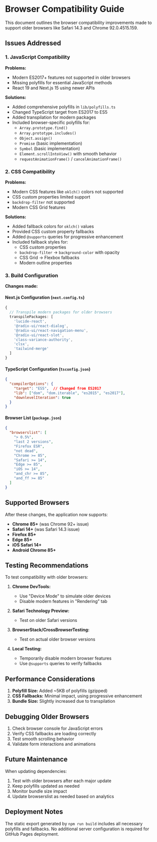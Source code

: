 # Browser Compatibility Guide

This document outlines the browser compatibility improvements made to support older browsers like Safari 14.3 and Chrome 92.0.4515.159.

## Issues Addressed

### 1. JavaScript Compatibility

**Problems:**
- Modern ES2017+ features not supported in older browsers
- Missing polyfills for essential JavaScript methods
- React 19 and Next.js 15 using newer APIs

**Solutions:**
- Added comprehensive polyfills in `lib/polyfills.ts`
- Changed TypeScript target from ES2017 to ES5
- Added transpilation for modern packages
- Included browser-specific polyfills for:
  - `Array.prototype.find()`
  - `Array.prototype.includes()`
  - `Object.assign()`
  - `Promise` (basic implementation)
  - `Symbol` (basic implementation)
  - `Element.scrollIntoView()` with smooth behavior
  - `requestAnimationFrame()` / `cancelAnimationFrame()`

### 2. CSS Compatibility

**Problems:**
- Modern CSS features like `oklch()` colors not supported
- CSS custom properties limited support
- `backdrop-filter` not supported
- Modern CSS Grid features

**Solutions:**
- Added fallback colors for `oklch()` values
- Provided CSS custom property fallbacks
- Added `@supports` queries for progressive enhancement
- Included fallback styles for:
  - CSS custom properties
  - `backdrop-filter` → `background-color` with opacity
  - CSS Grid → Flexbox fallbacks
  - Modern outline properties

### 3. Build Configuration

**Changes made:**

#### Next.js Configuration (`next.config.ts`)
```typescript
{
  // Transpile modern packages for older browsers
  transpilePackages: [
    'lucide-react',
    '@radix-ui/react-dialog',
    '@radix-ui/react-navigation-menu',
    '@radix-ui/react-slot',
    'class-variance-authority',
    'clsx',
    'tailwind-merge'
  ]
}
```

#### TypeScript Configuration (`tsconfig.json`)
```json
{
  "compilerOptions": {
    "target": "ES5",  // Changed from ES2017
    "lib": ["dom", "dom.iterable", "es2015", "es2017"],
    "downlevelIteration": true
  }
}
```

#### Browser List (`package.json`)
```json
{
  "browserslist": [
    "> 0.5%",
    "last 2 versions",
    "Firefox ESR",
    "not dead",
    "Chrome >= 85",
    "Safari >= 14",
    "Edge >= 85",
    "iOS >= 14",
    "and_chr >= 85",
    "and_ff >= 85"
  ]
}
```

## Supported Browsers

After these changes, the application now supports:

- **Chrome 85+** (was Chrome 92+ issue)
- **Safari 14+** (was Safari 14.3 issue)
- **Firefox 85+**
- **Edge 85+**
- **iOS Safari 14+**
- **Android Chrome 85+**

## Testing Recommendations

To test compatibility with older browsers:

1. **Chrome DevTools:**
   - Use "Device Mode" to simulate older devices
   - Disable modern features in "Rendering" tab

2. **Safari Technology Preview:**
   - Test on older Safari versions

3. **BrowserStack/CrossBrowserTesting:**
   - Test on actual older browser versions

4. **Local Testing:**
   - Temporarily disable modern browser features
   - Use `@supports` queries to verify fallbacks

## Performance Considerations

1. **Polyfill Size:** Added ~5KB of polyfills (gzipped)
2. **CSS Fallbacks:** Minimal impact, using progressive enhancement
3. **Bundle Size:** Slightly increased due to transpilation

## Debugging Older Browsers

1. Check browser console for JavaScript errors
2. Verify CSS fallbacks are loading correctly
3. Test smooth scrolling behavior
4. Validate form interactions and animations

## Future Maintenance

When updating dependencies:

1. Test with older browsers after each major update
2. Keep polyfills updated as needed
3. Monitor bundle size impact
4. Update browserslist as needed based on analytics

## Deployment Notes

The static export generated by `npm run build` includes all necessary polyfills and fallbacks. No additional server configuration is required for GitHub Pages deployment. 